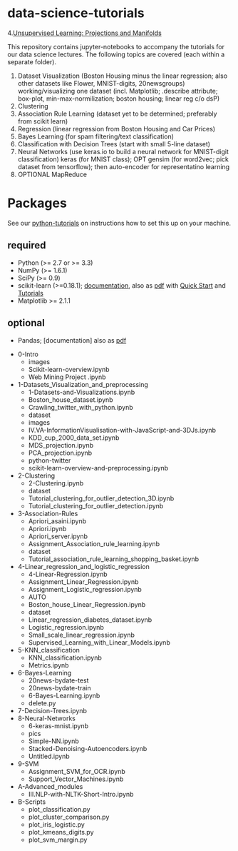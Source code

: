 # data-science-tutorials
4.[Unsupervised Learning: Projections and Manifolds](./3-Association-Rules/Apriori_server.ipynb)

This repository contains jupyter-notebooks to accompany the tutorials for our data science lectures. The following topics are covered (each within a separate folder).

1. Dataset Visualization (Boston Housing minus the linear regression;
also other datasets like Flower, MNIST-digits, 20newsgroups) working/visualizing one dataset (incl. Matplotlib; .describe attribute; box-plot, min-max-normilization; boston housing; linear reg c/o dsP)
2. Clustering
3. Association Rule Learning (dataset yet to be determined; preferably from scikit learn)
4. Regression (linear regression from Boston Housing and Car Prices)
5. Bayes Learning (for spam filtering/text classification) 
6. Classification with Decision Trees (start with small 5-line dataset)
7. Neural Networks (use keras.io to build a neural network for
MNIST-digit classification) keras (for MNIST class); OPT gensim (for
	word2vec; pick dataset from tensorflow); then auto-encoder for
	representatino learning
8. OPTIONAL MapReduce

# Packages

See our [python-tutorials](https://github.com/zieglerk/python-tutorials) on instructions how to set this up on your
machine.

## required

- Python (>= 2.7 or >= 3.3)
- NumPy (>= 1.6.1)
- SciPy (>= 0.9)
- scikit-learn (>=0.18.1);
  [documentation](http://scikit-learn.org/stable/documentation.html),
  also as
  [pdf](http://scikit-learn.org/dev/_downloads/scikit-learn-docs.pdf)
  with [Quick
  Start](http://scikit-learn.org/stable/tutorial/basic/tutorial.html) and
  [Tutorials](http://scikit-learn.org/stable/tutorial/)
- Matplotlib >= 2.1.1

## optional

- Pandas; [documentation] also as
  [pdf](http://pandas.pydata.org/pandas-docs/version/0.18.1/pandas.pdf)

 * 0-Intro
   * images
   * Scikit-learn-overview.ipynb
   * Web Mining Project .ipynb
 * 1-Datasets_Visualization_and_preprocessing
   * 1-Datasets-and-Visualizations.ipynb
   * Boston_house_dataset.ipynb
   * Crawling_twitter_with_python.ipynb
   * dataset
   * images
   * IV.VA-InformationVisualisation-with-JavaScript-and-3DJs.ipynb
   * KDD_cup_2000_data_set.ipynb
   * MDS_projection.ipynb
   * PCA_projection.ipynb
   * python-twitter
   * scikit-learn-overview-and-preprocessing.ipynb
 * 2-Clustering
   * 2-Clustering.ipynb
   * dataset
   * Tutorial_clustering_for_outlier_detection_3D.ipynb
   * Tutorial_clustering_for_outlier_detection.ipynb
 * 3-Association-Rules
   * Apriori_asaini.ipynb
   * Apriori.ipynb
   * Apriori_server.ipynb
   * Assignment_Association_rule_learning.ipynb
   * dataset
   * Tutorial_association_rule_learning_shopping_basket.ipynb
 * 4-Linear_regression_and_logistic_regression
   * 4-Linear-Regression.ipynb
   * Assignment_Linear_Regression.ipynb
   * Assignment_Logistic_regression.ipynb
   * AUTO
   * Boston_house_Linear_Regression.ipynb
   * dataset
   * Linear_regression_diabetes_dataset.ipynb
   * Logistic_regression.ipynb
   * Small_scale_linear_regression.ipynb
   * Supervised_Learning_with_Linear_Models.ipynb
 * 5-KNN_classification
   * KNN_classification.ipynb
   * Metrics.ipynb
 * 6-Bayes-Learning
   * 20news-bydate-test
   * 20news-bydate-train
   * 6-Bayes-Learning.ipynb
   * delete.py
 * 7-Decision-Trees.ipynb
 * 8-Neural-Networks
   * 6-keras-mnist.ipynb
   * pics
   * Simple-NN.ipynb
   * Stacked-Denoising-Autoencoders.ipynb
   * Untitled.ipynb
 * 9-SVM
   * Assignment_SVM_for_OCR.ipynb
   * Support_Vector_Machines.ipynb
 * A-Advanced_modules
   * III.NLP-with-NLTK-Short-Intro.ipynb
 * B-Scripts
   * plot_classification.py
   * plot_cluster_comparison.py
   * plot_iris_logistic.py
   * plot_kmeans_digits.py
   * plot_svm_margin.py

